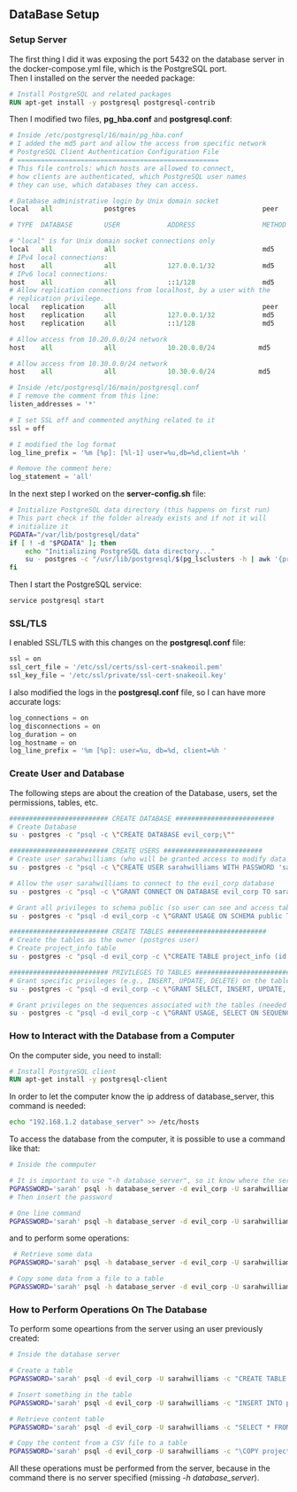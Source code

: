 ## DataBase Setup

### Setup Server
The first thing I did it was exposing the port 5432 on the database server in the docker-compose.yml file, which is the PostgreSQL port. \
Then I installed on the server the needed package:
```Dockerfile
# Install PostgreSQL and related packages
RUN apt-get install -y postgresql postgresql-contrib
```
Then I modified two files, **pg_hba.conf** and **postgresql.conf**:
```py
# Inside /etc/postgresql/16/main/pg_hba.conf
# I added the md5 part and allow the access from specific network
# PostgreSQL Client Authentication Configuration File
# ===================================================
# This file controls: which hosts are allowed to connect,
# how clients are authenticated, which PostgreSQL user names
# they can use, which databases they can access.

# Database administrative login by Unix domain socket
local   all             postgres                                peer

# TYPE  DATABASE        USER            ADDRESS                 METHOD

# "local" is for Unix domain socket connections only
local   all             all                                     md5
# IPv4 local connections:
host    all             all             127.0.0.1/32            md5
# IPv6 local connections:
host    all             all             ::1/128                 md5
# Allow replication connections from localhost, by a user with the
# replication privilege.
local   replication     all                                     peer
host    replication     all             127.0.0.1/32            md5
host    replication     all             ::1/128                 md5

# Allow access from 10.20.0.0/24 network
host    all             all             10.20.0.0/24           md5

# Allow access from 10.30.0.0/24 network
host    all             all             10.30.0.0/24           md5
```
```py
# Inside /etc/postgresql/16/main/postgresql.conf
# I remove the comment from this line:
listen_addresses = '*'

# I set SSL off and commented anything related to it
ssl = off

# I modified the log format
log_line_prefix = '%m [%p]: [%l-1] user=%u,db=%d,client=%h '

# Remove the comment here:
log_statement = 'all'
```

In the next step I worked on the **server-config.sh** file:
```bash
# Initialize PostgreSQL data directory (this happens on first run)
# This part check if the folder already exists and if not it will
# initialize it
PGDATA="/var/lib/postgresql/data"
if [ ! -d "$PGDATA" ]; then
    echo "Initializing PostgreSQL data directory..."
    su - postgres -c "/usr/lib/postgresql/$(pg_lsclusters -h | awk '{print $1}')/bin/initdb -D $PGDATA"
fi
```
Then I start the PostgreSQL service:
```bash
service postgresql start
```

### SSL/TLS
I enabled SSL/TLS with this changes on the **postgresql.conf** file:
```py
ssl = on
ssl_cert_file = '/etc/ssl/certs/ssl-cert-snakeoil.pem'
ssl_key_file = '/etc/ssl/private/ssl-cert-snakeoil.key'
```
I also modified the logs in the **postgresql.conf** file, so I can have more accurate logs:
```py
log_connections = on
log_disconnections = on
log_duration = on
log_hostname = on
log_line_prefix = '%m [%p]: user=%u, db=%d, client=%h '
```

### Create User and Database
The following steps are about the creation of the Database, users, set the permissions, tables, etc.
```bash
######################### CREATE DATABASE #########################
# Create Database
su - postgres -c "psql -c \"CREATE DATABASE evil_corp;\""

######################### CREATE USERS #########################
# Create user sarahwilliams (who will be granted access to modify data later)
su - postgres -c "psql -c \"CREATE USER sarahwilliams WITH PASSWORD 'sarah';\""

# Allow the user sarahwilliams to connect to the evil_corp database
su - postgres -c "psql -c \"GRANT CONNECT ON DATABASE evil_corp TO sarahwilliams;\""

# Grant all privileges to schema public (so user can see and access tables)
su - postgres -c "psql -d evil_corp -c \"GRANT USAGE ON SCHEMA public TO sarahwilliams;\""

######################### CREATE TABLES #########################
# Create the tables as the owner (postgres user)
# Create project_info table
su - postgres -c "psql -d evil_corp -c \"CREATE TABLE project_info (id SERIAL PRIMARY KEY, section VARCHAR(100), detail VARCHAR(100), sub_detail TEXT);\""

######################### PRIVILEGES TO TABLES #########################
# Grant specific privileges (e.g., INSERT, UPDATE, DELETE) on the tables to sarahwilliams
su - postgres -c "psql -d evil_corp -c \"GRANT SELECT, INSERT, UPDATE, DELETE ON TABLE project_info TO sarahwilliams;\""

# Grant privileges on the sequences associated with the tables (needed for the COPY command)
su - postgres -c "psql -d evil_corp -c \"GRANT USAGE, SELECT ON SEQUENCE project_info_id_seq TO sarahwilliams;\""
```

### How to Interact with the Database from a Computer
On the computer side, you need to install:
```Dockerfile
# Install PostgreSQL client
RUN apt-get install -y postgresql-client
```
In order to let the computer know the ip address of database_server, this command is needed:
```bash
echo "192.168.1.2 database_server" >> /etc/hosts
```
To access the database from the computer, it is possible to use a command like that:
```bash
# Inside the commputer 

# It is important to use "-h database_server", so it know where the server is
PGPASSWORD='sarah' psql -h database_server -d evil_corp -U sarahwilliams
# Then insert the password

# One line command
PGPASSWORD='sarah' psql -h database_server -d evil_corp -U sarahwilliams
```
 and to perform some operations:
```bash
 # Retrieve some data
PGPASSWORD='sarah' psql -h database_server -d evil_corp -U sarahwilliams -c "SELECT * FROM project_info;"

# Copy some data from a file to a table
PGPASSWORD='sarah' psql -h database_server -d evil_corp -U sarahwilliams -c "\COPY project_info(section, detail, sub_detail) FROM './path/projectOverview.csv' DELIMITER ',' CSV HEADER;"
```

### How to Perform Operations On The Database

To perform some opeartions from the server using an user previously created:
```bash
# Inside the database server

# Create a table
PGPASSWORD='sarah' psql -d evil_corp -U sarahwilliams -c "CREATE TABLE project_info (id SERIAL PRIMARY KEY, name VARCHAR(100));"

# Insert something in the table
PGPASSWORD='sarah' psql -d evil_corp -U sarahwilliams -c "INSERT INTO project_info (name) VALUES ('Test Name 1'), ('Test Name 2');"

# Retrieve content table
PGPASSWORD='sarah' psql -d evil_corp -U sarahwilliams -c "SELECT * FROM project_info;"

# Copy the content from a CSV file to a table
PGPASSWORD='sarah' psql -d evil_corp -U sarahwilliams -c "\COPY project_info(section, detail, sub_detail) FROM './path/to/file/projectOverview.csv' DELIMITER ',' CSV HEADER;"
```
All these operations must be performed from the server, because in the command there is no server specified (missing *-h database_server*).
